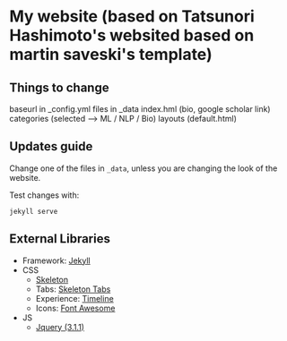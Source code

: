 # My website (based on Tatsunori Hashimoto's websited based on martin saveski's template)

## Things to change
baseurl in _config.yml
files in _data
index.hml (bio, google scholar link)
categories (selected --> ML / NLP / Bio)
layouts (default.html)

## Updates guide
Change one of the files in `_data`, unless you are changing the look of the website.

Test changes with:
```
jekyll serve
```

## External Libraries
- Framework: [Jekyll](http://jekyllrb.com/)
- CSS
  - [Skeleton](getskeleton.com)
  - Tabs: [Skeleton Tabs](https://github.com/nathancahill/skeleton-tabs)
  - Experience: [Timeline](https://codepen.io/NilsWe/pen/FemfK)
  - Icons: [Font Awesome](http://fontawesome.io/)
- JS
  - [Jquery (3.1.1)](https://jquery.com/)
